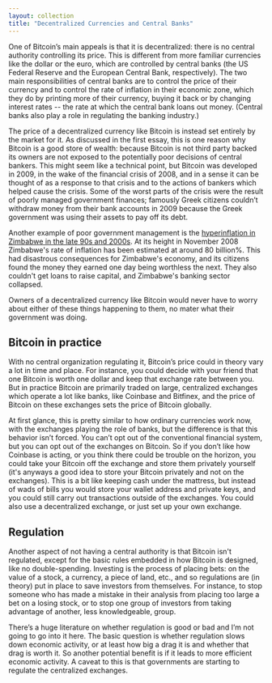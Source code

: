 ```yaml
---
layout: collection
title: "Decentralized Currencies and Central Banks"
---
```


<p>One of Bitcoin’s main appeals is that it is decentralized: there is no central authority controlling its price. This is different from more familiar currencies like the dollar or the euro, which are controlled by central banks (the US Federal Reserve and the European Central Bank, respectively). The two main responsibilities of central banks are to control the price of their currency and to control the rate of inflation in their economic zone, which they do by printing more of their currency, buying it back or by changing interest rates -- the rate at which the central bank loans out money. (Central banks also play a role in regulating the banking industry.)</p>

<p>The price of a decentralized currency like Bitcoin is instead set entirely by the market for it. As discussed in the first essay, this is one reason why Bitcoin is a good store of wealth: because Bitcoin is not third party backed its owners are not exposed to the potentially poor decisions of central bankers. This might seem like a technical point, but Bitcoin was developed in 2009, in the wake of the financial crisis of 2008, and in a sense it can be thought of as a response to that crisis and to the actions of bankers which helped cause the crisis. Some of the worst parts of the crisis were the result of poorly managed government finances; famously Greek citizens couldn’t withdraw money from their bank accounts in 2009 because the Greek government was using their assets to pay off its debt. 

<p>Another example of poor government management is the <a href="https://en.wikipedia.org/wiki/Hyperinflation_in_Zimbabwe">hyperinflation in Zimbabwe in the late 90s and 2000s</a>. At its height in November 2008 Zimbabwe's rate of inflation has been estimated at around 80 billion%. This had disastrous consequences for Zimbabwe's economy, and its citizens found the money they earned one day being worthless the next. They also couldn't get loans to raise capital, and Zimbabwe's banking sector collapsed.</p>

<p>Owners of a decentralized currency like Bitcoin would never have to worry about either of these things happening to them, no mater what their government was doing.</p>


<h2>Bitcoin in practice</h2>

<p>With no central organization regulating it, Bitcoin’s price could in theory vary a lot in time and place. For instance, you could decide with your friend that one Bitcoin is worth one dollar and keep that exchange rate between you. But in practice Bitcoin are primarily traded on large, centralized exchanges which operate a lot like banks, like Coinbase and Bitfinex, and the price of Bitcoin on these exchanges sets the price of Bitcoin globally.</p>

<p>At first glance, this is pretty similar to how ordinary currencies work now, with the exchanges playing the role of banks, but the difference is that this behavior isn’t forced. You can’t opt out of the conventional financial system, but you can opt out of the exchanges on Bitcoin. So if you don’t like how Coinbase is acting, or you think there could be trouble on the horizon, you could take your Bitcoin off the exchange and store them privately yourself (it's anyways a good idea to store your Bitcoin privately and not on the exchanges). This is a bit like keeping cash under the mattress, but instead of wads of bills you would store your wallet address and private keys, and you could still carry out transactions outside of the exchanges. You could also use a decentralized exchange, or just set up your own exchange. </p>


<h2>Regulation</h2>

<p>Another aspect of not having a central authority is that Bitcoin isn't regulated, except for the basic rules embedded in how Bitcoin is designed, like no double-spending. Investing is the process of placing bets: on the value of a stock, a currency, a piece of land, etc., and so regulations are (in theory) put in place to save investors from themselves. For instance, to stop someone who has made a mistake in their analysis from placing too large a bet on a losing stock, or to stop one group of investors from taking advantage of another, less knowledgeable, group.</p>

<p>There’s a huge literature on whether regulation is good or bad and I’m not going to go into it here. The basic question is whether regulation slows down economic activity, or at least how big a drag it is and whether that drag is worth it. So another potential benefit is if it leads to more efficient economic activity. A caveat to this is that governments are starting to regulate the centralized exchanges.</p>















